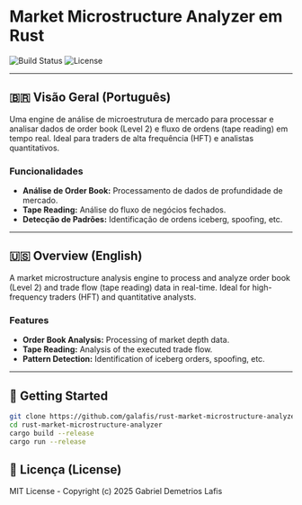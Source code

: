 # Market Microstructure Analyzer em Rust

![Build Status](https://img.shields.io/github/actions/workflow/status/galafis/rust-market-microstructure-analyzer/rust.yml?branch=main&style=for-the-badge) ![License](https://img.shields.io/github/license/galafis/rust-market-microstructure-analyzer?style=for-the-badge)

---

## 🇧🇷 Visão Geral (Português)

Uma engine de análise de microestrutura de mercado para processar e analisar dados de order book (Level 2) e fluxo de ordens (tape reading) em tempo real. Ideal para traders de alta frequência (HFT) e analistas quantitativos.

### Funcionalidades
- **Análise de Order Book:** Processamento de dados de profundidade de mercado.
- **Tape Reading:** Análise do fluxo de negócios fechados.
- **Detecção de Padrões:** Identificação de ordens iceberg, spoofing, etc.

---

## 🇺🇸 Overview (English)

A market microstructure analysis engine to process and analyze order book (Level 2) and trade flow (tape reading) data in real-time. Ideal for high-frequency traders (HFT) and quantitative analysts.

### Features
- **Order Book Analysis:** Processing of market depth data.
- **Tape Reading:** Analysis of the executed trade flow.
- **Pattern Detection:** Identification of iceberg orders, spoofing, etc.

---

## 🚀 Getting Started

```sh
git clone https://github.com/galafis/rust-market-microstructure-analyzer.git
cd rust-market-microstructure-analyzer
cargo build --release
cargo run --release
```

## 📜 Licença (License)

MIT License - Copyright (c) 2025 Gabriel Demetrios Lafis

